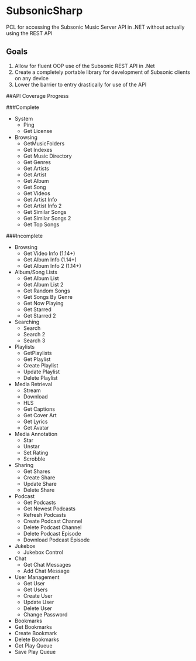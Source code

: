 # SubsonicSharp
PCL for accessing the Subsonic Music Server API in .NET without actually using the REST API

## Goals
1. Allow for fluent OOP use of the Subsonic REST API in .Net
2. Create a completely portable library for development of Subsonic clients on any device
3. Lower the barrier to entry drastically for use of the API

##API Coverage Progress

###Complete

- System
  - Ping
  - Get License
- Browsing
  - GetMusicFolders
  - Get Indexes
  - Get Music Directory
  - Get Genres
  - Get Artists
  - Get Artist
  - Get Album
  - Get Song
  - Get Videos
  - Get Artist Info
  - Get Artist Info 2
  - Get Similar Songs
  - Get Similar Songs 2
  - Get Top Songs

###Incomplete

- Browsing
  - Get Video Info (1.14+)
  - Get Album Info (1.14+)
  - Get Album Info 2 (1.14+)
- Album/Song Lists
  - Get Album List
  - Get Album List 2
  - Get Random Songs
  - Get Songs By Genre
  - Get Now Playing
  - Get Starred
  - Get Starred 2
- Searching
  - Search
  - Search 2
  - Search 3
- Playlists
  - GetPlaylists
  - Get Playlist
  - Create Playlist
  - Update Playlist
  - Delete Playlist
- Media Retrieval
  - Stream
  - Download
  - HLS
  - Get Captions
  - Get Cover Art
  - Get Lyrics
  - Get Avatar
- Media Annotation
  - Star
  - Unstar
  - Set Rating
  - Scrobble
- Sharing
  - Get Shares
  - Create Share
  - Update Share
  - Delete Share
- Podcast
  - Get Podcasts
  - Get Newest Podcasts
  - Refresh Podcasts
  - Create Podcast Channel
  - Delete Podcast Channel
  - Delete Podcast Episode
  - Download Podcast Episode
- Jukebox
  - Jukebox Control
- Chat
  - Get Chat Messages
  - Add Chat Message
- User Management
  - Get User
  - Get Users
  - Create User
  - Update User
  - Delete User
  - Change Password
- Bookmarks
 - Get Bookmarks
 - Create Bookmark
 - Delete Bookmarks
 - Get Play Queue
 - Save Play Queue
